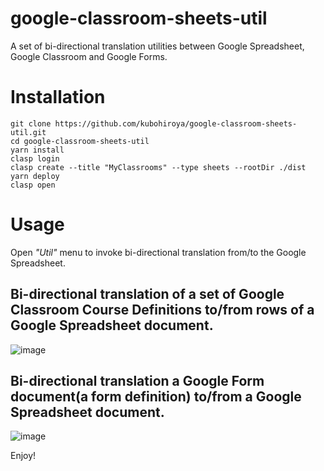 # google-classroom-sheets-util

A set of bi-directional translation utilities between Google Spreadsheet, Google Classroom and Google Forms.

# Installation

```
git clone https://github.com/kubohiroya/google-classroom-sheets-util.git
cd google-classroom-sheets-util
yarn install
clasp login
clasp create --title "MyClassrooms" --type sheets --rootDir ./dist
yarn deploy
clasp open
````

# Usage

Open *"Util"* menu to invoke bi-directional translation from/to the Google Spreadsheet.

## Bi-directional translation of a set of Google Classroom Course Definitions to/from rows of a Google Spreadsheet document.

![image](https://user-images.githubusercontent.com/1578247/118382152-7a812680-b62d-11eb-8ee7-dafd914a5e59.png)

## Bi-directional translation a Google Form document(a form definition) to/from a Google Spreadsheet document.

![image](https://user-images.githubusercontent.com/1578247/118382215-f67b6e80-b62d-11eb-9f5d-1f31f718c8d4.png)

Enjoy!
